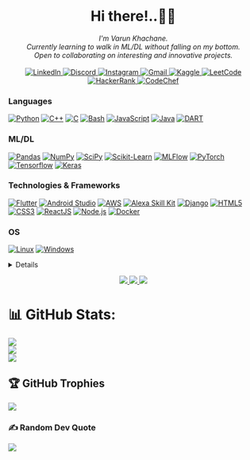 <h1 align="center">Hi there!..🙋‍♂️</h1>

<p align="center">
    <i>
        I'm Varun Khachane.<br>
        Currently learning to walk in ML/DL without falling on my bottom.<br>
        Open to collaborating on interesting and innovative projects.<br>
    </i><br>
    <a href="https://www.linkedin.com/in/varunkhachane">
        <img src="https://img.shields.io/badge/LinkedIn-blue?style=flat-square&logo=linkedin" alt="LinkedIn">
    </a>
    <a href="https://discord.com/vk2122">
  <img src="https://img.shields.io/badge/Discord-blue?style=flat-square&logo=discord&logoColor=white" alt="Discord">
</a>

<a href="https://www.instagram.com/vk21022">
  <img src="https://img.shields.io/badge/Instagram-blue?style=flat-square&logo=instagram&logoColor=white" alt="Instagram">
</a>

<a href="mailto:varunkhachane31@gmail.com">
  <img src="https://img.shields.io/badge/Gmail-blue?style=flat-square&logo=gmail&logoColor=white" alt="Gmail">
</a>
    <a href="https://www.kaggle.com/vk2122">
        <img src="https://img.shields.io/badge/Kaggle-blue?style=flat-square&logo=kaggle" alt="Kaggle">
    </a>
    <a href="https://leetcode.com/vk21022">
        <img src="https://img.shields.io/badge/LeetCode-blue?style=flat-square&logo=LeetCode" alt="LeetCode">
    </a>
    <a href="https://www.hackerrank.com/vk21022">
    <img src="https://img.shields.io/badge/HackerRank-blue?style=flat-square&logo=HackerRank" alt="HackerRank">
</a>
<a href="https://www.codechef.com/users/vk21022">
    <img src="https://img.shields.io/badge/CodeChef-blue?style=flat-square&logo=CodeChef" alt="CodeChef">
</a>
</p>

### Languages

[![Python](https://img.shields.io/badge/python-black?style=for-the-badge&logo=python)](https://github.com/vk2122)
[![C++](https://img.shields.io/badge/c++-black?style=for-the-badge&logo=cplusplus)](https://github.com/vk2122)
[![C](https://img.shields.io/badge/c-black?style=for-the-badge&logo=c)](https://github.com/vk2122)
[![Bash](https://img.shields.io/badge/bash-black?style=for-the-badge&logo=gnu-bash&logoColor=white)](https://github.com/vk2122)
[![JavaScript](https://img.shields.io/badge/javascript-black?style=for-the-badge&logo=javascript)](https://github.com/vk2122)
[![Java](https://img.shields.io/badge/java-black?style=for-the-badge&logo=java)](https://github.com/vk2122)
[![DART](https://img.shields.io/badge/Dart-black?style=for-the-badge&logo=dart)](https://github.com/vk2122)

### ML/DL

[![Pandas](https://img.shields.io/badge/pandas-black?style=for-the-badge&logo=pandas)](https://github.com/vk2122)
[![NumPy](https://img.shields.io/badge/numpy-black?style=for-the-badge&logo=numpy)](https://github.com/vk2122)
[![SciPy](https://img.shields.io/badge/SciPy-black?style=for-the-badge&logo=scipy)](https://github.com/vk2122)
[![Scikit-Learn](https://img.shields.io/badge/scikit--learn-black?style=for-the-badge&logo=scikit-learn)](https://github.com/vk2122)
[![MLFlow](https://img.shields.io/badge/mlflow-black?style=for-the-badge&logo=numpy&logoColor=blue)](https://github.com/vk2122)
[![PyTorch](https://img.shields.io/badge/PyTorch-black?style=for-the-badge&logo=PyTorch)](https://github.com/vk2122)
[![Tensorflow](https://img.shields.io/badge/Tensorflow-black?style=for-the-badge&logo=tensorflow)](https://github.com/vk2122)
[![Keras](https://img.shields.io/badge/Keras-black?style=for-the-badge&logo=keras)](https://github.com/vk2122)

### Technologies & Frameworks

[![Flutter](https://img.shields.io/badge/Flutter-black?style=for-the-badge&logo=flutter)](https://github.com/vk2122)
[![Android Studio](https://img.shields.io/badge/Android_Studio-black?style=for-the-badge&logo=android-studio)](https://github.com/vk2122)
[![AWS](https://img.shields.io/badge/AWS-black?style=for-the-badge&logo=amazon-aws)](https://github.com/vk2122)
[![Alexa Skill Kit](https://img.shields.io/badge/Alexa_Skill_Kit-black?style=for-the-badge&logo=amazon-alexa)](https://github.com/vk2122)
[![Django](https://img.shields.io/badge/django-black?style=for-the-badge&logo=django)](https://github.com/vk2122)
[![HTML5](https://img.shields.io/badge/html5-black?style=for-the-badge&logo=html5)](https://github.com/vk2122)
[![CSS3](https://img.shields.io/badge/css3-black?style=for-the-badge&logo=css3)](https://github.com/vk2122)
[![ReactJS](https://img.shields.io/badge/react-black?style=for-the-badge&logo=react)](https://github.com/vk2122)
[![Node.js](https://img.shields.io/badge/node.js-black?style=for-the-badge&logo=node.js)](https://github.com/your-username)
[![Docker](https://img.shields.io/badge/docker-black?style=for-the-badge&logo=docker)](https://hub.docker.com/u/vk2122)

### OS

[![Linux](https://img.shields.io/badge/linux-black?style=for-the-badge&logo=Linux)](https://github.com/vk2122)
[![Windows](https://img.shields.io/badge/Windows-black?style=for-the-badge&logo=Windows)](https://github.com/vk2122)

<details>
<p align="center">
  <a href="https://github.com/vk2122">
    <img src="http://github-profile-summary-cards.vercel.app/api/cards/profile-details?username=vk2122&theme=transparent" />
  </a>
  <a href="https://github.com/vk2122">
    <img src="https://github-readme-streak-stats.herokuapp.com/?user=vk2122&hide_border=true&card_width=338&theme=transparent" />
  </a>
  <a href="https://github.com/vk2122">
    <img src="http://github-profile-summary-cards.vercel.app/api/cards/stats?username=vk2122&theme=transparent" />
  </a>
</p>
</details>

<p align="center">
  <a href="https://github.com/vk2122">
    <img src="http://github-profile-summary-cards.vercel.app/api/cards/profile-details?username=vk2122&theme=transparent" />
  </a>
  <a href="https://github.com/vk2122">
    <img src="https://github-readme-streak-stats.herokuapp.com/?user=vk2122&hide_border=true&card_width=338&theme=transparent" />
  </a>
  <a href="https://github.com/vk2122">
    <img src="http://github-profile-summary-cards.vercel.app/api/cards/stats?username=vk2122&theme=transparent" />
  </a>
</p>

<!--

- 🔭 I’m currently working on ...
- 🌱 I’m currently learning ...
- 👯 I’m looking to collaborate on ...
- 🤔 I’m looking for help with ...
- 💬 Ask me about ...
- 📫 How to reach me: ...
- 😄 Pronouns: ...
- ⚡ Fun fact: ...
  -->

# 📊 GitHub Stats:

![](https://github-readme-stats.vercel.app/api?username=vk2122&theme=dark&hide_border=false&include_all_commits=true&count_private=true&show_icons=true)<br/>
![](https://github-readme-streak-stats.herokuapp.com/?user=vk2122&theme=dark&hide_border=false&include_all_commits=true&count_private=true)<br/>
![](https://github-readme-stats.vercel.app/api/top-langs/?username=vk2122&theme=dark&hide_border=false&include_all_commits=true&count_private=true&layout=compact)

## 🏆 GitHub Trophies

![](https://github-profile-trophy.vercel.app/?username=vk2122&theme=radical&no-frame=false&no-bg=true&margin-w=4)

### ✍️ Random Dev Quote

![](https://quotes-github-readme.vercel.app/api?type=horizontal&theme=radical)
